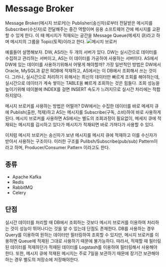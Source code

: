 # Message Broker
Message Broker(메시지 브로커)는 Publisher(송신자)로부터 전달받은 메시지를 Subscriber(수신자)로 전달해주는 중간 역할이며 응용 소프트웨어 간에 메시지를 교환할 수 있게 한다. 이 때 메시지가 적재되는 공간을 Message Queue(메세지 큐)라고 하며 메시지의 그룹을 Topic(토픽)이라고 한다.
![메시지 브로커](https://img1.daumcdn.net/thumb/R1280x0/?scode=mtistory2&fname=https%3A%2F%2Fblog.kakaocdn.net%2Fdn%2FtALOl%2FbtqAYHke5ON%2FIdQ6i5zOhT9oodRsOPTRj0%2Fimg.png)
 
예를들어 설명해보자. DW, AS라는 두 개의 서버가 있다. DW는 실시간으로 데이터를 수집하고 관리하는 서버이고, AS는 이 데이터를 가공하여 사용하는 서버이다. AS에서 DW에 있는 데이터를 사용하기위해서 어떻게 해야할까?
가장 일반적인 방법은 DW에서 Oracle, MySQL과 같은 RDB에 적재하고, AS에서는 이 DB에서 조회해서 쓰는 것이다. 그러나, 실시간으로 처리하기 위해서는 최신의 데이터만 빠르게 조회를 해야하는데, 실시간으로 데이터가 계속 쌓이는 TABLE을 빠르게 조회하는 것은 힘들다. 조회 성능을 높이기위해 테이블에 INDEX를 걸면 INSERT 속도가 느려지므로 실시간 처리에는 적합하지않다.
 
메시지 브로커를 사용하는 방법은 어떨까? DW에서는 수집한 데이터를 바로 메세지 큐에 Publish(출판, 적재)하고 AS는 메시지를 Subscribe(구독, 소비)하여 바로 사용하게 된다. 메시지 브로커를 사용하면 AS에서는 별도의 조회과정이 필요없이, 메세지 큐에 적재되는 메시지를 감시하고 있다가 메시지가 적재되면 바로 가져다가 사용할 수 있다.

이처럼 메시지 브로커는 송신자가 보낸 메시지를 메시지 큐에 적재하고 이를 수신자가 받아서 사용하는 구조이다. 이러한 구조를 Pulibsh/Subscribe(pub/sub) Pattern이라고 하며, Producer/Consumer Pattern 이라고도 한다.
 
## 종류
- Apache Kafka
- Redis
- RabbitMQ
- Celery
 
## 단점
실시간 데이터를 처리할 때 DB에서 조회하는 것보다 메시지 브로커를 이용하여 처리하는 것이 성능이 뛰어나다는 것을 알 수 있는데 단점도 존재한다. DB를 사용하는 경우 Query를 이용하여 원하는 데이터만 필터링하여 조회할 수 있지만, 메시지 브로커를 이용하면 Queue에 적재된 그대로 사용하기 때문에 불가능하다. 따라서, 적재할 때 필터링된 데이터를 적재하던가 적재된 데이터를 Logstash를 이용하여 필터링해서 사용해야 한다. 또한, 메시지 큐에 적재된 메시지는 주로 7일을 보관하기 때문에 장기간 보관해야하는 경우 별도의 저장소에 저장해야한다.
